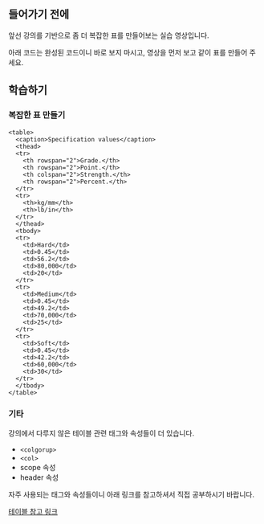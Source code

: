 ## 들어가기 전에

앞선 강의를 기반으로 좀 더 복잡한 표를 만들어보는 실습 영상입니다.

아래 코드는 완성된 코드이니 바로 보지 마시고, 영상을 먼저 보고 같이 표를 만들어 주세요.

## 학습하기

### 복잡한 표 만들기

```
<table>
  <caption>Specification values</caption>
  <thead>
  <tr>
    <th rowspan="2">Grade.</th>
    <th rowspan="2">Point.</th>
    <th colspan="2">Strength.</th>
    <th rowspan="2">Percent.</th>
  </tr>
  <tr>
    <th>kg/mm</th>
    <th>lb/in</th>
  </tr>
  </thead>
  <tbody>
  <tr>
    <td>Hard</td>
    <td>0.45</td>
    <td>56.2</td>
    <td>80,000</td>
    <td>20</td>
  </tr>
  <tr>
    <td>Medium</td>
    <td>0.45</td>
    <td>49.2</td>
    <td>70,000</td>
    <td>25</td>
  </tr>
  <tr>
    <td>Soft</td>
    <td>0.45</td>
    <td>42.2</td>
    <td>60,000</td>
    <td>30</td>
  </tr>
  </tbody>
</table>
```

### 기타

강의에서 다루지 않은 테이블 관련 태그와 속성들이 더 있습니다.

+ ```<colgorup>```
+ ```<col>```
+ scope 속성
+ header 속성

자주 사용되는 태그와 속성들이니 아래 링크를 참고하셔서 직접 공부하시기 바랍니다.


[테이블 참고 링크](https://developer.mozilla.org/en-US/docs/Web/HTML/Element/table)



